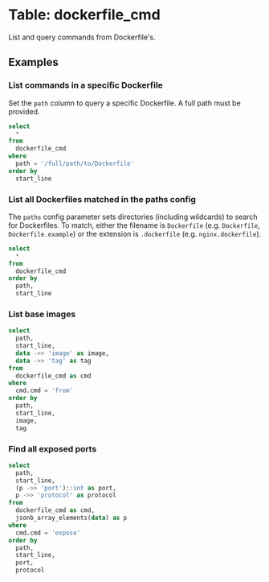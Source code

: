 # Table: dockerfile_cmd

List and query commands from Dockerfile's.

## Examples

### List commands in a specific Dockerfile

Set the `path` column to query a specific Dockerfile. A full path must be provided.

```sql
select
  *
from
  dockerfile_cmd
where
  path = '/full/path/to/Dockerfile'
order by
  start_line
```

### List all Dockerfiles matched in the paths config

The `paths` config parameter sets directories (including wildcards) to search
for Dockerfiles. To match, either the filename is `Dockerfile` (e.g.
`Dockerfile`, `Dockerfile.example`) or the extension is `.dockerfile` (e.g.
`nginx.dockerfile`).

```sql
select
  *
from
  dockerfile_cmd
order by
  path,
  start_line
```

### List base images

```sql
select
  path,
  start_line,
  data ->> 'image' as image,
  data ->> 'tag' as tag
from
  dockerfile_cmd as cmd
where
  cmd.cmd = 'from'
order by
  path,
  start_line,
  image,
  tag
```

### Find all exposed ports

```sql
select
  path,
  start_line,
  (p ->> 'port')::int as port,
  p ->> 'protocol' as protocol
from
  dockerfile_cmd as cmd,
  jsonb_array_elements(data) as p
where
  cmd.cmd = 'expose'
order by
  path,
  start_line,
  port,
  protocol
```
